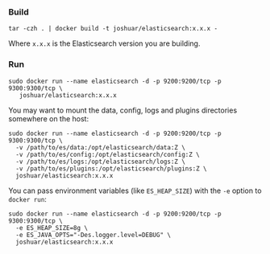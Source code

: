 ### Build

```
tar -czh . | docker build -t joshuar/elasticsearch:x.x.x -
```

Where `x.x.x` is the Elasticsearch version you are building.

### Run

```
sudo docker run --name elasticsearch -d -p 9200:9200/tcp -p 9300:9300/tcp \
   joshuar/elasticsearch:x.x.x
```

You may want to mount the data, config, logs and plugins directories
somewhere on the host:

```
sudo docker run --name elasticsearch -d -p 9200:9200/tcp -p 9300:9300/tcp \
  -v /path/to/es/data:/opt/elasticsearch/data:Z \
  -v /path/to/es/config:/opt/elasticsearch/config:Z \
  -v /path/to/es/logs:/opt/elasticsearch/logs:Z \
  -v /path/to/es/plugins:/opt/elasticsearch/plugins:Z \
  joshuar/elasticsearch:x.x.x
```

You can pass environment variables (like `ES_HEAP_SIZE`) with the `-e`
option to `docker run`:

```
sudo docker run --name elasticsearch -d -p 9200:9200/tcp -p 9300:9300/tcp \
  -e ES_HEAP_SIZE=8g \
  -e ES_JAVA_OPTS="-Des.logger.level=DEBUG" \
  joshuar/elasticsearch:x.x.x
```
